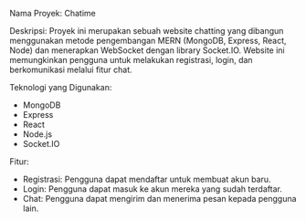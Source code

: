 Nama Proyek: Chatime

Deskripsi:
Proyek ini merupakan sebuah website chatting yang dibangun menggunakan metode pengembangan MERN (MongoDB, Express, React, Node) dan menerapkan WebSocket dengan library Socket.IO. Website ini memungkinkan pengguna untuk melakukan registrasi, login, dan berkomunikasi melalui fitur chat.

Teknologi yang Digunakan:

- MongoDB
- Express
- React
- Node.js
- Socket.IO

Fitur:
- Registrasi: Pengguna dapat mendaftar untuk membuat akun baru.
- Login: Pengguna dapat masuk ke akun mereka yang sudah terdaftar.
- Chat: Pengguna dapat mengirim dan menerima pesan kepada pengguna lain.


